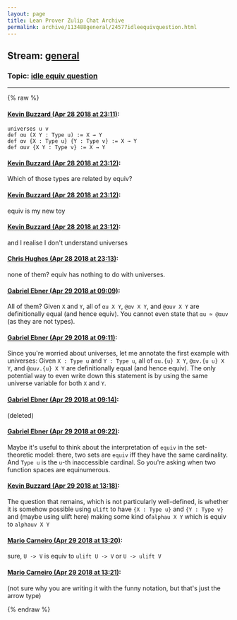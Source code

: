 ```yaml
---
layout: page
title: Lean Prover Zulip Chat Archive 
permalink: archive/113488general/24577idleequivquestion.html
---
```


## Stream: [general](index.html)
### Topic: [idle equiv question](24577idleequivquestion.html)

---


{% raw %}
#### [ Kevin Buzzard (Apr 28 2018 at 23:11)](https://leanprover.zulipchat.com/#narrow/stream/113488-general/topic/idle%20equiv%20question/near/125831713):
```lean
universes u v
def αu (X Y : Type u) := X → Y 
def αv {X : Type u} {Y : Type v} := X → Y
def αuv {X Y : Type v} := X → Y 
```

#### [ Kevin Buzzard (Apr 28 2018 at 23:12)](https://leanprover.zulipchat.com/#narrow/stream/113488-general/topic/idle%20equiv%20question/near/125831714):
Which of those types are related by equiv?

#### [ Kevin Buzzard (Apr 28 2018 at 23:12)](https://leanprover.zulipchat.com/#narrow/stream/113488-general/topic/idle%20equiv%20question/near/125831756):
equiv is my new toy

#### [ Kevin Buzzard (Apr 28 2018 at 23:12)](https://leanprover.zulipchat.com/#narrow/stream/113488-general/topic/idle%20equiv%20question/near/125831759):
and I realise I don't understand universes

#### [ Chris Hughes (Apr 28 2018 at 23:13)](https://leanprover.zulipchat.com/#narrow/stream/113488-general/topic/idle%20equiv%20question/near/125831764):
none of them? equiv has nothing to do with universes.

#### [ Gabriel Ebner (Apr 29 2018 at 09:09)](https://leanprover.zulipchat.com/#narrow/stream/113488-general/topic/idle%20equiv%20question/near/125846281):
All of them?  Given `X` and `Y`, all of `αu X Y`, `@αv X Y`, and `@αuv X Y` are definitionally equal (and hence equiv).  You cannot even state that `αu ≃ @αuv` (as they are not types).

#### [ Gabriel Ebner (Apr 29 2018 at 09:11)](https://leanprover.zulipchat.com/#narrow/stream/113488-general/topic/idle%20equiv%20question/near/125846329):
Since you're worried about universes, let me annotate the first example with universes:  Given `X : Type u` and `Y : Type u`, all of `αu.{u} X Y`, `@αv.{u u} X Y`, and `@αuv.{u} X Y` are definitionally equal (and hence equiv).  The only potential way to even write down this statement is by using the same universe variable for both `X` and `Y`.

#### [ Gabriel Ebner (Apr 29 2018 at 09:14)](https://leanprover.zulipchat.com/#narrow/stream/113488-general/topic/idle%20equiv%20question/near/125846414):
(deleted)

#### [ Gabriel Ebner (Apr 29 2018 at 09:22)](https://leanprover.zulipchat.com/#narrow/stream/113488-general/topic/idle%20equiv%20question/near/125846600):
Maybe it's useful to think about the interpretation of `equiv` in the set-theoretic model: there, two sets are `equiv` iff they have the same cardinality.  And `Type u` is the `u`-th inaccessible cardinal.  So you're asking when two function spaces are equinumerous.

#### [ Kevin Buzzard (Apr 29 2018 at 13:18)](https://leanprover.zulipchat.com/#narrow/stream/113488-general/topic/idle%20equiv%20question/near/125852120):
The question that remains, which is not particularly well-defined, is whether it is somehow possible using `ulift` to have `{X : Type u}` and `{Y : Type v}` and (maybe using ulift here) making some kind of`alphau X Y` which is equiv to `alphauv X Y`

#### [ Mario Carneiro (Apr 29 2018 at 13:20)](https://leanprover.zulipchat.com/#narrow/stream/113488-general/topic/idle%20equiv%20question/near/125852168):
sure, `U -> V` is equiv to `ulift U -> V` or `U -> ulift V`

#### [ Mario Carneiro (Apr 29 2018 at 13:21)](https://leanprover.zulipchat.com/#narrow/stream/113488-general/topic/idle%20equiv%20question/near/125852179):
(not sure why you are writing it with the funny notation, but that's just the arrow type)


{% endraw %}
